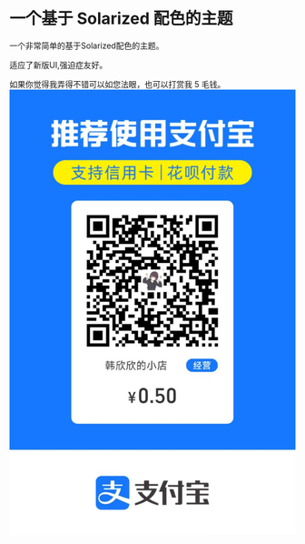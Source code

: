 # 一个基于 Solarized 配色的主题

一个非常简单的基于Solarized配色的主题。

适应了新版UI,强迫症友好。



如果你觉得我弄得不错可以如您法眼，也可以打赏我 5 毛钱。
![ailipay.png](resources/pic/ailipay.png)





